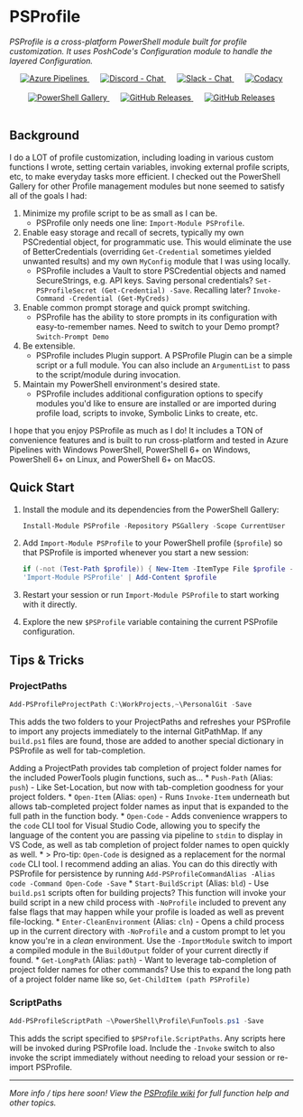 # PSProfile

_PSProfile is a cross-platform PowerShell module built for profile customization. It uses PoshCode's Configuration module to handle the layered Configuration._

<div align="center">
  <!-- Azure Pipelines -->
  <a href="https://dev.azure.com/scrthq/SCRT%20HQ/_build/latest?definitionId=8">
    <img src="https://dev.azure.com/scrthq/SCRT%20HQ/_apis/build/status/scrthq.PSProfile"
      alt="Azure Pipelines" title="Azure Pipelines" />
  </a>&nbsp;&nbsp;&nbsp;&nbsp;
  <!-- Discord -->
  <a href="https://discord.gg/G66zVG7">
    <img src="https://img.shields.io/discord/235574673155293194.svg?style=flat&label=Discord&logo=discord&color=purple"
      alt="Discord - Chat" title="Discord - Chat" />
  </a>&nbsp;&nbsp;&nbsp;&nbsp;
  <!-- Slack -->
  <a href="https://scrthq-slack-invite.herokuapp.com/">
    <img src="https://img.shields.io/badge/chat-on%20slack-orange.svg?style=flat&logo=slack"
      alt="Slack - Chat" title="Slack - Chat" />
  </a>&nbsp;&nbsp;&nbsp;&nbsp;
  <!-- Codacy -->
  <a href="https://www.codacy.com/app/scrthq/PSProfile?utm_source=github.com&amp;utm_medium=referral&amp;utm_content=scrthq/PSProfile&amp;utm_campaign=Badge_Grade">
    <img src="https://api.codacy.com/project/badge/Grade/7756b60eb1c64baab17770a3cf02faa9"
      alt="Codacy" title="Codacy" />
  </a>
  </br>
  </br>
  <!-- PS Gallery -->
  <a href="https://www.PowerShellGallery.com/packages/PSProfile">
    <img src="https://img.shields.io/powershellgallery/dt/PSProfile.svg?style=flat&logo=powershell&color=blue"
      alt="PowerShell Gallery" title="PowerShell Gallery" />
  </a>&nbsp;&nbsp;&nbsp;&nbsp;
  <!-- GitHub Releases -->
  <a href="https://github.com/scrthq/PSProfile/releases/latest">
    <img src="https://img.shields.io/github/downloads/scrthq/PSProfile/total.svg?logo=github&color=blue"
      alt="GitHub Releases" title="GitHub Releases" />
  </a>&nbsp;&nbsp;&nbsp;&nbsp;
  <!-- GitHub Releases -->
  <a href="https://github.com/scrthq/PSProfile/releases/latest">
    <img src="https://img.shields.io/github/release/scrthq/PSProfile.svg?label=version&logo=github"
      alt="GitHub Releases" title="GitHub Releases" />
  </a>
</div>
<br />

## Background

I do a LOT of profile customization, including loading in various custom functions I wrote, setting certain variables, invoking external profile scripts, etc, to make everyday tasks more efficient. I checked out the PowerShell Gallery for other Profile management modules but none seemed to satisfy all of the goals I had:

1. Minimize my profile script to be as small as I can be.
   * PSProfile only needs one line: `Import-Module PSProfile`.
2. Enable easy storage and recall of secrets, typically my own PSCredential object, for programmatic use. This would eliminate the use of BetterCredentials (overriding `Get-Credential` sometimes yielded unwanted results) and my own `MyConfig` module that I was using locally.
   * PSProfile includes a Vault to store PSCredential objects and named SecureStrings, e.g. API keys. Saving personal credentials? `Set-PSProfileSecret (Get-Credential) -Save`. Recalling later? `Invoke-Command -Credential (Get-MyCreds)`
3. Enable common prompt storage and quick prompt switching.
   * PSProfile has the ability to store prompts in its configuration with easy-to-remember names. Need to switch to your Demo prompt? `Switch-Prompt Demo`
4. Be extensible.
   * PSProfile includes Plugin support. A PSProfile Plugin can be a simple script or a full module. You can also include an `ArgumentList` to pass to the script/module during invocation.
5. Maintain my PowerShell environment's desired state.
   * PSProfile includes additional configuration options to specify modules you'd like to ensure are installed or are imported during profile load, scripts to invoke, Symbolic Links to create, etc.

I hope that you enjoy PSProfile as much as I do! It includes a TON of convenience features and is built to run cross-platform and tested in Azure Pipelines with Windows PowerShell, PowerShell 6+ on Windows, PowerShell 6+ on Linux, and PowerShell 6+ on MacOS.

## Quick Start

1. Install the module and its dependencies from the PowerShell Gallery:

    ```powershell
    Install-Module PSProfile -Repository PSGallery -Scope CurrentUser
    ```
2. Add `Import-Module PSProfile` to your PowerShell profile (`$profile`) so that PSProfile is imported whenever you start a new session:

    ```powershell
    if (-not (Test-Path $profile)) { New-Item -ItemType File $profile -Force }
    'Import-Module PSProfile' | Add-Content $profile
    ```
3. Restart your session or run `Import-Module PSProfile` to start working with it directly.
4. Explore the new `$PSProfile` variable containing the current PSProfile configuration.

## Tips & Tricks

### ProjectPaths

```powershell
Add-PSProfileProjectPath C:\WorkProjects,~\PersonalGit -Save
```

This adds the two folders to your ProjectPaths and refreshes your PSProfile to import any projects immediately to the internal GitPathMap. If any `build.ps1` files are found, those are added to another special dictionary in PSProfile as well for tab-completion.

Adding a ProjectPath provides tab completion of project folder names for the included PowerTools plugin functions, such as...
    * `Push-Path` (Alias: `push`) - Like Set-Location, but now with tab-completion goodness for your project folders.
    * `Open-Item` (Alias: `open`) - Runs `Invoke-Item` underneath but allows tab-completed project folder names as input that is expanded to the full path in the function body.
    * `Open-Code` - Adds convenience wrappers to the `code` CLI tool for Visual Studio Code, allowing you to specify the language of the content you are passing via pipeline to `stdin` to display in VS Code, as well as tab completion of project folder names to open quickly as well.
      * > Pro-tip: `Open-Code` is designed as a replacement for the normal `code` CLI tool. I recommend adding an alias. You can do this directly with PSProfile for persistence by running `Add-PSProfileCommandAlias -Alias code -Command Open-Code -Save`
    * `Start-BuildScript` (Alias: `bld`) - Use `build.ps1` scripts often for building projects? This function will invoke your build script in a new child process with `-NoProfile` included to prevent any false flags that may happen while your profile is loaded as well as prevent file-locking.
    * `Enter-CleanEnvironment` (Alias: `cln`) - Opens a child process up in the current directory with `-NoProfile` and a custom prompt to let you know you're in a _clean_ environment. Use the `-ImportModule` switch to import a compiled module in the `BuildOutput` folder of your current directly if found.
    * `Get-LongPath` (Alias: `path`) - Want to leverage tab-completion of project folder names for other commands? Use this to expand the long path of a project folder name like so, `Get-ChildItem (path PSProfile)`

### ScriptPaths

```powershell
Add-PSProfileScriptPath ~\PowerShell\Profile\FunTools.ps1 -Save
```

This adds the script specified to `$PSProfile.ScriptPaths`. Any scripts here will be invoked during PSProfile load. Include the `-Invoke` switch to also invoke the script immediately without needing to reload your session or re-import PSProfile.

***

_More info / tips here soon! View the [PSProfile wiki](https://github.com/scrthq/PSProfile/wiki) for full function help and other topics._
